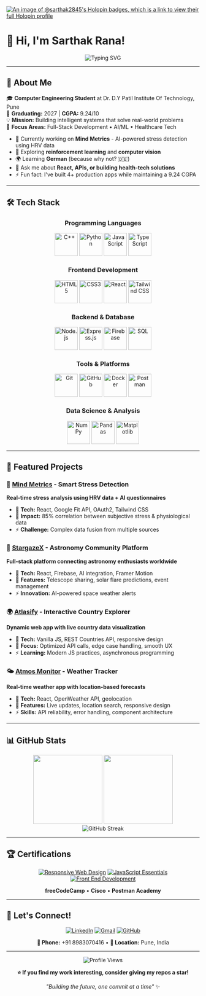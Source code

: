 [![An image of @sarthak2845's Holopin badges, which is a link to view their full Holopin profile](https://holopin.me/sarthak2845)](https://holopin.io/@sarthak2845)

# 👋 Hi, I'm Sarthak Rana!

<div align="center">
  <img src="https://readme-typing-svg.herokuapp.com?font=Fira+Code&weight=500&size=28&pause=1000&color=36BCF7&center=true&vCenter=true&width=600&lines=Full-Stack+Developer;AI%2FML+Enthusiast;Problem+Solver;Always+Learning!" alt="Typing SVG" />
</div>

---

## 🚀 About Me

🎓 **Computer Engineering Student** at Dr. D.Y Patil Institute Of Technology, Pune  
📅 **Graduating:** 2027 | **CGPA:** 9.24/10  
💡 **Mission:** Building intelligent systems that solve real-world problems  
🌟 **Focus Areas:** Full-Stack Development • AI/ML • Healthcare Tech  

- 🔭 Currently working on **Mind Metrics** - AI-powered stress detection using HRV data
- 🌱 Exploring **reinforcement learning** and **computer vision**
- 🌍 Learning **German** (because why not? 🇩🇪)
- 💬 Ask me about **React, APIs, or building health-tech solutions**
- ⚡ Fun fact: I've built 4+ production apps while maintaining a 9.24 CGPA

---

## 🛠️ Tech Stack

<div align="center">

### Programming Languages
<img src="https://cdn.jsdelivr.net/gh/devicons/devicon@latest/icons/cplusplus/cplusplus-original.svg" height="60" alt="C++" />
<img src="https://cdn.jsdelivr.net/gh/devicons/devicon@latest/icons/python/python-original.svg" height="60" alt="Python" />
<img src="https://cdn.jsdelivr.net/gh/devicons/devicon@latest/icons/javascript/javascript-original.svg" height="60" alt="JavaScript" />
<img src="https://cdn.jsdelivr.net/gh/devicons/devicon@latest/icons/typescript/typescript-original.svg" height="60" alt="TypeScript" />

### Frontend Development
<img src="https://cdn.jsdelivr.net/gh/devicons/devicon@latest/icons/html5/html5-original.svg" height="60" alt="HTML5" />
<img src="https://cdn.jsdelivr.net/gh/devicons/devicon@latest/icons/css3/css3-original.svg" height="60" alt="CSS3" />
<img src="https://cdn.jsdelivr.net/gh/devicons/devicon@latest/icons/react/react-original.svg" height="60" alt="React" />
<img src="https://cdn.jsdelivr.net/gh/devicons/devicon@latest/icons/tailwindcss/tailwindcss-original.svg" height="60" alt="Tailwind CSS" />

### Backend & Database
<img src="https://cdn.jsdelivr.net/gh/devicons/devicon@latest/icons/nodejs/nodejs-original.svg" height="60" alt="Node.js" />
<img src="https://cdn.jsdelivr.net/gh/devicons/devicon@latest/icons/express/express-original.svg" height="60" alt="Express.js" />
<img src="https://cdn.jsdelivr.net/gh/devicons/devicon@latest/icons/firebase/firebase-original.svg" height="60" alt="Firebase" />
<img src="https://cdn.jsdelivr.net/gh/devicons/devicon@latest/icons/mysql/mysql-original.svg" height="60" alt="SQL" />

### Tools & Platforms
<img src="https://cdn.jsdelivr.net/gh/devicons/devicon@latest/icons/git/git-original.svg" height="60" alt="Git" />
<img src="https://cdn.jsdelivr.net/gh/devicons/devicon@latest/icons/github/github-original.svg" height="60" alt="GitHub" />
<img src="https://cdn.jsdelivr.net/gh/devicons/devicon@latest/icons/docker/docker-original.svg" height="60" alt="Docker" />
<img src="https://cdn.jsdelivr.net/gh/devicons/devicon@latest/icons/postman/postman-original.svg" height="60" alt="Postman" />

### Data Science & Analysis
<img src="https://cdn.jsdelivr.net/gh/devicons/devicon@latest/icons/numpy/numpy-original.svg" height="60" alt="NumPy" />
<img src="https://cdn.jsdelivr.net/gh/devicons/devicon@latest/icons/pandas/pandas-original.svg" height="60" alt="Pandas" />
<img src="https://cdn.jsdelivr.net/gh/devicons/devicon@latest/icons/matplotlib/matplotlib-original.svg" height="60" alt="Matplotlib" />

</div>

---

## 🌟 Featured Projects

### 🧠 [Mind Metrics](https://github.com/Sarthak2845/mind-metrics) - Smart Stress Detection
**Real-time stress analysis using HRV data + AI questionnaires**
- 🔗 **Tech:** React, Google Fit API, OAuth2, Tailwind CSS
- 🎯 **Impact:** 85% correlation between subjective stress & physiological data
- ⚡ **Challenge:** Complex data fusion from multiple sources

### 🌌 [StargazeX](https://github.com/Sarthak2845/stargazex) - Astronomy Community Platform
**Full-stack platform connecting astronomy enthusiasts worldwide**
- 🔗 **Tech:** React, Firebase, AI integration, Framer Motion
- 🎯 **Features:** Telescope sharing, solar flare predictions, event management
- ⚡ **Innovation:** AI-powered space weather alerts

### 🌍 [Atlasify](https://github.com/Sarthak2845/atlasify) - Interactive Country Explorer
**Dynamic web app with live country data visualization**
- 🔗 **Tech:** Vanilla JS, REST Countries API, responsive design
- 🎯 **Focus:** Optimized API calls, edge case handling, smooth UX
- ⚡ **Learning:** Modern JS practices, asynchronous programming

### 🌤️ [Atmos Monitor](https://github.com/Sarthak2845/atmos-monitor) - Weather Tracker
**Real-time weather app with location-based forecasts**
- 🔗 **Tech:** React, OpenWeather API, geolocation
- 🎯 **Features:** Live updates, location search, responsive design
- ⚡ **Skills:** API reliability, error handling, component architecture

---

## 📊 GitHub Stats

<div align="center">
  <img height="180em" src="https://github-readme-stats.vercel.app/api?username=Sarthak2845&show_icons=true&theme=tokyonight&include_all_commits=true&count_private=true"/>
  <img height="180em" src="https://github-readme-stats.vercel.app/api/top-langs/?username=Sarthak2845&layout=compact&langs_count=8&theme=tokyonight"/>
</div>

<div align="center">
  <img src="https://github-readme-streak-stats.herokuapp.com/?user=Sarthak2845&theme=tokyonight" alt="GitHub Streak" />
</div>

---

## 🏆 Certifications

<div align="center">

[![Responsive Web Design](https://images.credly.com/size/110x110/images/af8c6b4e-fc31-47c4-8dcb-eb7a2065dc5b/I2CS__1_.png)](https://www.credly.com/badges/d94613c2-3632-4ea8-a32f-d7a5d5b122a6/public_url)
[![JavaScript Essentials](https://images.credly.com/size/110x110/images/b93bf373-3da6-4ada-9879-a0c39d6a11f8/image.png)](https://www.credly.com/badges/d26acddd-57b6-4a5e-b2c9-b620834c3b62/public_url)
[![Front End Development](https://api.badgr.io/public/assertions/g7PCzv4MQ-Ohjj03JodYGg/image)](https://api.badgr.io/public/assertions/g7PCzv4MQ-Ohjj03JodYGg)

**freeCodeCamp** • **Cisco** • **Postman Academy**

</div>

---

## 🤝 Let's Connect!

<div align="center">

[![LinkedIn](https://img.shields.io/badge/LinkedIn-0077B5?style=for-the-badge&logo=linkedin&logoColor=white)](https://www.linkedin.com/in/sarthak-rana-897519217/)
[![Gmail](https://img.shields.io/badge/Gmail-D14836?style=for-the-badge&logo=gmail&logoColor=white)](mailto:rsarthak2845@gmail.com)
[![GitHub](https://img.shields.io/badge/GitHub-100000?style=for-the-badge&logo=github&logoColor=white)](https://github.com/Sarthak2845)

**📱 Phone:** +91 8983070416 • **📍 Location:** Pune, India

</div>

---

<div align="center">
  <img src="https://komarev.com/ghpvc/?username=Sarthak2845&color=36BCF7&style=flat-square&label=Profile+Views" alt="Profile Views" />
  
  **⭐ If you find my work interesting, consider giving my repos a star!**
  
  *"Building the future, one commit at a time"* ✨
</div>
